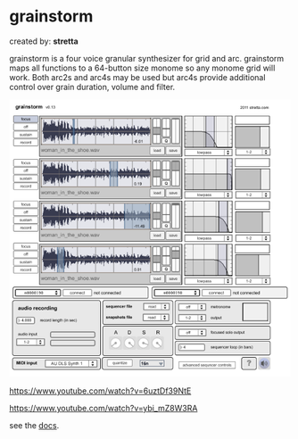 # grainstorm

created by: **stretta**

grainstorm is a four voice granular synthesizer for grid and arc. grainstorm maps all functions to a 64-button size monome so any monome grid will work. Both arc2s and arc4s may be used but arc4s provide additional control over grain duration, volume and filter.

![](grainstorm013.png)

<https://www.youtube.com/watch?v=6uztDf39NtE>

<https://www.youtube.com/watch?v=ybi_mZ8W3RA>

see the [docs](documentation/grainstorm_docs.md).
